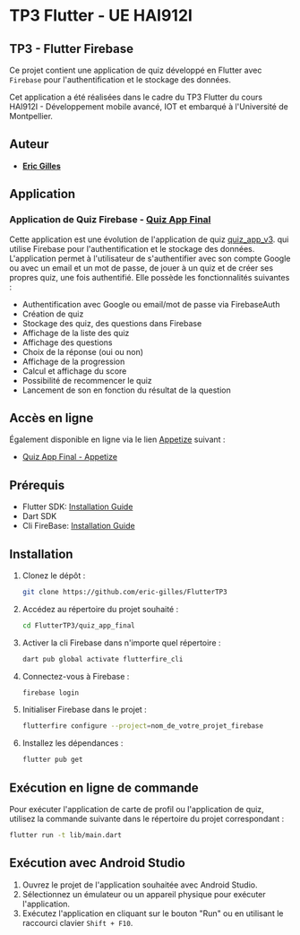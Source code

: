 # TP3 Flutter - UE HAI912I
## TP3 - Flutter Firebase

Ce projet contient une application de quiz développé en Flutter avec `Firebase` pour l'authentification et le stockage des données.

Cet application a été réalisées dans le cadre du TP3 Flutter du cours HAI912I - Développement mobile avancé, IOT et embarqué à l'Université de Montpellier.

## Auteur 
- **[Eric Gilles](https://github.com/eric-gilles)**

## Application

### Application de Quiz Firebase - [Quiz App Final](https://github.com/eric-gilles/FlutterTP3/tree/main/quiz_app_final)

Cette application est une évolution de l'application de quiz [quiz_app_v3](https://github.com/eric-gilles/FlutterTP2/tree/main/quiz_app_v3).
qui utilise Firebase pour l'authentification et le stockage des données. 
L'application permet à l'utilisateur de s'authentifier avec son compte Google ou avec un email et un mot de passe, de jouer à un quiz et de créer ses propres quiz, une fois authentifié.
Elle possède les fonctionnalités suivantes :
- Authentification avec Google ou email/mot de passe via FirebaseAuth
- Création de quiz
- Stockage des quiz, des questions dans Firebase
- Affichage de la liste des quiz
- Affichage des questions
- Choix de la réponse (oui ou non)
- Affichage de la progression
- Calcul et affichage du score
- Possibilité de recommencer le quiz
- Lancement de son en fonction du résultat de la question


## Accès en ligne

Également disponible en ligne via le lien [Appetize](https://appetize.io/) suivant :
- [Quiz App Final - Appetize](https://appetize.io/app/b_ud5okbdylv5tnjglsrbsisd6ly)


## Prérequis

- Flutter SDK: [Installation Guide](https://flutter.dev/docs/get-started/install)
- Dart SDK
- Cli FireBase: [Installation Guide](https://firebase.google.com/docs/cli?hl=fr&authuser=0#install_the_firebase_cli)

## Installation

1. Clonez le dépôt :
    ```bash
    git clone https://github.com/eric-gilles/FlutterTP3
    ```
2. Accédez au répertoire du projet souhaité :
    ```bash
    cd FlutterTP3/quiz_app_final
    ```
3. Activer la cli Firebase dans n'importe quel répertoire :
    ```bash
    dart pub global activate flutterfire_cli
    ```
4. Connectez-vous à Firebase :
    ```bash
    firebase login
    ```
5. Initialiser Firebase dans le projet :
    ```bash
    flutterfire configure --project=nom_de_votre_projet_firebase
    ```
6. Installez les dépendances :
    ```bash
    flutter pub get
    ```

## Exécution en ligne de commande

Pour exécuter l'application de carte de profil ou l'application de quiz, utilisez la commande suivante dans le répertoire du projet correspondant :

```bash
flutter run -t lib/main.dart
```

## Exécution avec Android Studio

1. Ouvrez le projet de l'application souhaitée avec Android Studio.
2. Sélectionnez un émulateur ou un appareil physique pour exécuter l'application.
2. Exécutez l'application en cliquant sur le bouton "Run" ou en utilisant le raccourci clavier `Shift + F10`.
